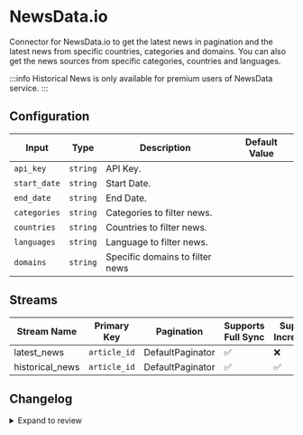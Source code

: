 # NewsData.io
Connector for NewsData.io to get the latest news in pagination and the latest news from specific countries, categories and domains. You can also get the news sources from specific categories, countries and languages.

:::info
Historical News is only available for premium users of NewsData service.
:::

## Configuration

| Input | Type | Description | Default Value |
|-------|------|-------------|---------------|
| `api_key` | `string` | API Key.  |  |
| `start_date` | `string` | Start Date.  |  |
| `end_date` | `string` | End Date.  |  |
| `categories` | `string` | Categories to filter news.  |  |
| `countries` | `string` | Countries to filter news.  |  |
| `languages` | `string` | Language to filter news.  |  |
| `domains` | `string` | Specific domains to filter news  |  |

## Streams
| Stream Name | Primary Key | Pagination | Supports Full Sync | Supports Incremental |
|-------------|-------------|------------|---------------------|----------------------|
| latest_news | `article_id` | DefaultPaginator | ✅ |  ❌  |
| historical_news | `article_id` | DefaultPaginator | ✅ |  ✅  |


## Changelog

<details>
  <summary>Expand to review</summary>

| Version          | Date              | Pull Request | Subject        |
|------------------|-------------------|--------------|----------------|
| 0.0.36 | 2025-09-30 | [66924](https://github.com/airbytehq/airbyte/pull/66924) | Update dependencies |
| 0.0.35 | 2025-09-23 | [66620](https://github.com/airbytehq/airbyte/pull/66620) | Update dependencies |
| 0.0.34 | 2025-09-09 | [65869](https://github.com/airbytehq/airbyte/pull/65869) | Update dependencies |
| 0.0.33 | 2025-08-23 | [65200](https://github.com/airbytehq/airbyte/pull/65200) | Update dependencies |
| 0.0.32 | 2025-08-09 | [64680](https://github.com/airbytehq/airbyte/pull/64680) | Update dependencies |
| 0.0.31 | 2025-08-02 | [64276](https://github.com/airbytehq/airbyte/pull/64276) | Update dependencies |
| 0.0.30 | 2025-07-26 | [63855](https://github.com/airbytehq/airbyte/pull/63855) | Update dependencies |
| 0.0.29 | 2025-07-19 | [63446](https://github.com/airbytehq/airbyte/pull/63446) | Update dependencies |
| 0.0.28 | 2025-07-12 | [63239](https://github.com/airbytehq/airbyte/pull/63239) | Update dependencies |
| 0.0.27 | 2025-07-05 | [62569](https://github.com/airbytehq/airbyte/pull/62569) | Update dependencies |
| 0.0.26 | 2025-06-28 | [62325](https://github.com/airbytehq/airbyte/pull/62325) | Update dependencies |
| 0.0.25 | 2025-06-21 | [61915](https://github.com/airbytehq/airbyte/pull/61915) | Update dependencies |
| 0.0.24 | 2025-06-14 | [60542](https://github.com/airbytehq/airbyte/pull/60542) | Update dependencies |
| 0.0.23 | 2025-05-10 | [60065](https://github.com/airbytehq/airbyte/pull/60065) | Update dependencies |
| 0.0.22 | 2025-05-03 | [59466](https://github.com/airbytehq/airbyte/pull/59466) | Update dependencies |
| 0.0.21 | 2025-04-27 | [59099](https://github.com/airbytehq/airbyte/pull/59099) | Update dependencies |
| 0.0.20 | 2025-04-19 | [58465](https://github.com/airbytehq/airbyte/pull/58465) | Update dependencies |
| 0.0.19 | 2025-04-12 | [57844](https://github.com/airbytehq/airbyte/pull/57844) | Update dependencies |
| 0.0.18 | 2025-04-05 | [57285](https://github.com/airbytehq/airbyte/pull/57285) | Update dependencies |
| 0.0.17 | 2025-03-29 | [56793](https://github.com/airbytehq/airbyte/pull/56793) | Update dependencies |
| 0.0.16 | 2025-03-22 | [56045](https://github.com/airbytehq/airbyte/pull/56045) | Update dependencies |
| 0.0.15 | 2025-03-08 | [55513](https://github.com/airbytehq/airbyte/pull/55513) | Update dependencies |
| 0.0.14 | 2025-03-01 | [54779](https://github.com/airbytehq/airbyte/pull/54779) | Update dependencies |
| 0.0.13 | 2025-02-22 | [54292](https://github.com/airbytehq/airbyte/pull/54292) | Update dependencies |
| 0.0.12 | 2025-02-15 | [53792](https://github.com/airbytehq/airbyte/pull/53792) | Update dependencies |
| 0.0.11 | 2025-02-08 | [53259](https://github.com/airbytehq/airbyte/pull/53259) | Update dependencies |
| 0.0.10 | 2025-02-01 | [52723](https://github.com/airbytehq/airbyte/pull/52723) | Update dependencies |
| 0.0.9 | 2025-01-25 | [52262](https://github.com/airbytehq/airbyte/pull/52262) | Update dependencies |
| 0.0.8 | 2025-01-18 | [51801](https://github.com/airbytehq/airbyte/pull/51801) | Update dependencies |
| 0.0.7 | 2025-01-11 | [51173](https://github.com/airbytehq/airbyte/pull/51173) | Update dependencies |
| 0.0.6 | 2024-12-28 | [50643](https://github.com/airbytehq/airbyte/pull/50643) | Update dependencies |
| 0.0.5 | 2024-12-21 | [50097](https://github.com/airbytehq/airbyte/pull/50097) | Update dependencies |
| 0.0.4 | 2024-12-14 | [49630](https://github.com/airbytehq/airbyte/pull/49630) | Update dependencies |
| 0.0.3 | 2024-12-12 | [49259](https://github.com/airbytehq/airbyte/pull/49259) | Update dependencies |
| 0.0.2 | 2024-12-11 | [48999](https://github.com/airbytehq/airbyte/pull/48999) | Starting with this version, the Docker image is now rootless. Please note that this and future versions will not be compatible with Airbyte versions earlier than 0.64 |
| 0.0.1 | 2024-11-08 | | Initial release by [@faria-karim-porna](https://github.com/faria-karim-porna) via Connector Builder |

</details>
